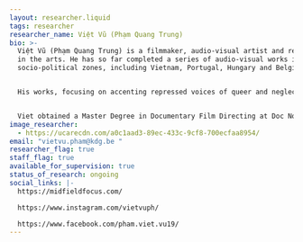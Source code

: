 ```yaml
---
layout: researcher.liquid
tags: researcher
researcher_name: Việt Vũ (Phạm Quang Trung)
bio: >-
  Việt Vũ (Phạm Quang Trung) is a filmmaker, audio-visual artist and reseacher
  in the arts. He has so far completed a series of audio-visual works in various
  socio-political zones, including Vietnam, Portugal, Hungary and Belgium. 


  His works, focusing on accenting repressed voices of queer and neglected communities in a globalizing world, have been shown at various European and Asian film festivals – including Locarno, Rotterdam, Tampere, and Singapore ones. After winning "The Most Promising Filmmaker from South East Asia" Award at the 2nd SeaShorts Film Festival in Malaysia in 2018 for the debut fiction short "Ant-Man", Viet made his docufiction "The Eternal Springtime", which became eligible for the Oscars nomination thanks to winning “Best Documentary Award” at 66th International Cork Film Festival and “Best Director” at Baku International Film Festival. In the same year, his experimental "My Own Room" was granted the prestiged Wildcard Award from Vlaams Audiovisueel Fonds (VAF, Belgium). 


  Viet obtained a Master Degree in Documentary Film Directing at Doc Nomads in 2021. Since September 2022, Viet is doing a PhD in the Arts at Sint Lucas Antwerpen (KdG) / ARIA (University of Antwerp), entitled "Queering the censorship: A (self-)investigation through the first-person perspective of an experimental filmmaker in Vietnam."
image_researcher:
  - https://ucarecdn.com/a0c1aad3-89ec-433c-9cf8-700ecfaa8954/
email: "vietvu.pham@kdg.be "
researcher_flag: true
staff_flag: true
available_for_supervision: true
status_of_research: ongoing
social_links: |-
  https://midfieldfocus.com/

  https://www.instagram.com/vietvuph/

  https://www.facebook.com/pham.viet.vu19/
---
```

